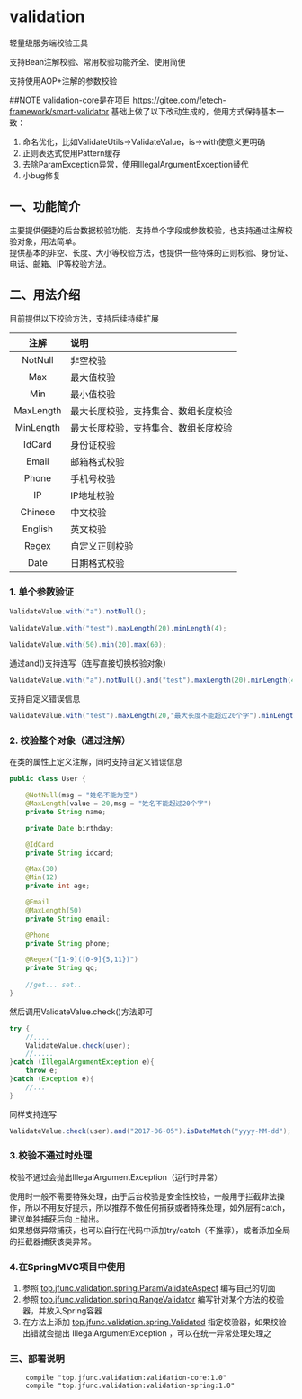 # validation
<p>轻量级服务端校验工具</p>
<p>支持Bean注解校验、常用校验功能齐全、使用简便</p>
<p>支持使用AOP+注解的参数校验</p>

##NOTE 
validation-core是在项目 https://gitee.com/fetech-framework/smart-validator 
基础上做了以下改动生成的，使用方式保持基本一致：
1. 命名优化，比如ValidateUtils->ValidateValue，is->with使意义更明确
2. 正则表达式使用Pattern缓存
3. 去除ParamException异常，使用IllegalArgumentException替代
4. 小bug修复

## 一、功能简介
主要提供便捷的后台数据校验功能，支持单个字段或参数校验，也支持通过注解校验对象，用法简单。<br>
提供基本的非空、长度、大小等校验方法，也提供一些特殊的正则校验、身份证、电话、邮箱、IP等校验方法。

## 二、用法介绍
目前提供以下校验方法，支持后续持续扩展

  | 注解        | 说明    |
  | :---------: | :------ |
  | NotNull | 非空校验 |
  | Max | 最大值校验 |
  | Min | 最小值校验 |
  | MaxLength | 最大长度校验，支持集合、数组长度校验 |
  | MinLength | 最大长度校验，支持集合、数组长度校验 |
  | IdCard | 身份证校验 |
  | Email | 邮箱格式校验 |
  | Phone | 手机号校验 |
  | IP | IP地址校验 |
  | Chinese | 中文校验 |
  | English | 英文校验 |
  | Regex | 自定义正则校验 |
  | Date | 日期格式校验 |

### 1. 单个参数验证
```java
ValidateValue.with("a").notNull();
 
ValidateValue.with("test").maxLength(20).minLength(4);
 
ValidateValue.with(50).min(20).max(60);
```

通过and()支持连写（连写直接切换校验对象）

```java
ValidateValue.with("a").notNull().and("test").maxLength(20).minLength(4).and(50).min(20).max(60);
```
支持自定义错误信息

```java
ValidateValue.with("test").maxLength(20,"最大长度不能超过20个字").minLength(4,"最小长度不能少于4个字");
```
### 2. 校验整个对象（通过注解）
在类的属性上定义注解，同时支持自定义错误信息
```java
public class User {

    @NotNull(msg = "姓名不能为空")
    @MaxLength(value = 20,msg = "姓名不能超过20个字")
    private String name;

    private Date birthday;

    @IdCard
    private String idcard;

    @Max(30)
    @Min(12)
    private int age;

    @Email
    @MaxLength(50)
    private String email;

    @Phone
    private String phone;

    @Regex("[1-9]([0-9]{5,11})")
    private String qq;
    
    //get... set..
}
```

然后调用ValidateValue.check()方法即可

```java
try {
    //....
    ValidateValue.check(user);
    //.....
}catch (IllegalArgumentException e){
    throw e;
}catch (Exception e){
    //...
}
```

同样支持连写

```java
ValidateValue.check(user).and("2017-06-05").isDateMatch("yyyy-MM-dd");
```

### 3.校验不通过时处理
校验不通过会抛出IllegalArgumentException（运行时异常）<br>

使用时一般不需要特殊处理，由于后台校验是安全性校验，一般用于拦截非法操作，所以不用友好提示，所以推荐不做任何捕获或者特殊处理，如外层有catch，建议单独捕获后向上抛出。<br>
如果想做异常捕获，也可以自行在代码中添加try/catch（不推荐），或者添加全局的拦截器捕获该类异常。<br>

### 4.在SpringMVC项目中使用
1. 参照 [top.jfunc.validation.spring.ParamValidateAspect](https://gitee.com/xxssyyyyssxx/validation/blob/master/validation-spring/src/main/java/top/jfunc/validation/spring/ParamValidateAspect.java) 编写自己的切面
2. 参照 [top.jfunc.validation.spring.RangeValidator](https://gitee.com/xxssyyyyssxx/validation/blob/master/validation-spring/src/main/java/top/jfunc/validation/spring/RangeValidator.java) 编写针对某个方法的校验器，并放入Spring容器
3. 在方法上添加 [top.jfunc.validation.spring.Validated](https://gitee.com/xxssyyyyssxx/validation/blob/master/validation-spring/src/main/java/top/jfunc/validation/spring/Validated.java) 指定校验器，如果校验出错就会抛出 IllegalArgumentException ，可以在统一异常处理处理之

### 三、部署说明
```
    compile "top.jfunc.validation:validation-core:1.0"
    compile "top.jfunc.validation:validation-spring:1.0"
```